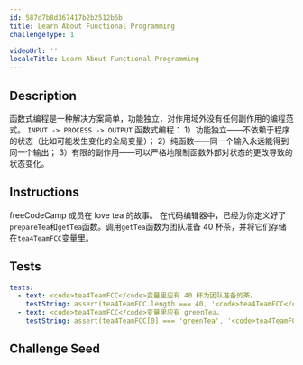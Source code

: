 ```yaml
---
id: 587d7b8d367417b2b2512b5b
title: Learn About Functional Programming
challengeType: 1

videoUrl: ''
localeTitle: Learn About Functional Programming
---
```


## Description
<section id='description'>
函数式编程是一种解决方案简单，功能独立，对作用域外没有任何副作用的编程范式。
<code>INPUT -> PROCESS -> OUTPUT</code>
函数式编程：
1）功能独立——不依赖于程序的状态（比如可能发生变化的全局变量）；
2）纯函数——同一个输入永远能得到同一个输出；
3）有限的副作用——可以严格地限制函数外部对状态的更改导致的状态变化。
</section>

## Instructions
<section id='instructions'>
freeCodeCamp 成员在 love tea 的故事。
在代码编辑器中，已经为你定义好了<code>prepareTea</code>和<code>getTea</code>函数。调用<code>getTea</code>函数为团队准备 40 杯茶，并将它们存储在<code>tea4TeamFCC</code>变量里。
</section>

## Tests
<section id='tests'>

```yml
tests:
  - text: <code>tea4TeamFCC</code>变量里应有 40 杯为团队准备的茶。
    testString: assert(tea4TeamFCC.length === 40, '<code>tea4TeamFCC</code>变量里应有 40 杯为团队准备的茶。');
  - text: <code>tea4TeamFCC</code>变量里应有 greenTea。
    testString: assert(tea4TeamFCC[0] === 'greenTea', '<code>tea4TeamFCC</code>变量里应有 greenTea。');

```

</section>

## Challenge Seed
<section id='challengeSeed'>















</section>

              